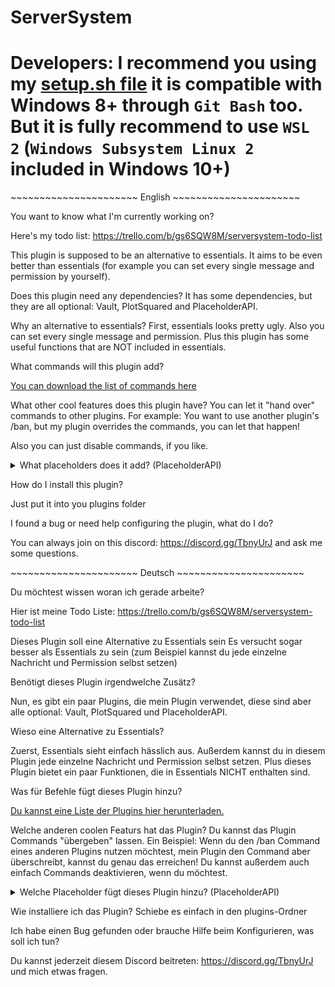 # ServerSystem

# Developers: I recommend you using my [setup.sh file](https://raw.githubusercontent.com/TheBlackEntity/ServerSystem/files/setup.sh) it is compatible with Windows 8+ through `Git Bash` too. But it is fully recommend to use `WSL 2` (`Windows Subsystem Linux 2` included in Windows 10+)

\~~~~~~~~~~~~~~~~~~~~~~ English ~~~~~~~~~~~~~~~~~~~~~~

You want to know what I'm currently working on?

Here's my todo list:
https://trello.com/b/gs6SQW8M/serversystem-todo-list

This plugin is supposed to be an alternative to essentials.
It aims to be even better than essentials (for example you can set every single message and permission by yourself).


Does this plugin need any dependencies?
It has some dependencies, but they are all optional: Vault, PlotSquared and PlaceholderAPI.


Why an alternative to essentials?
First, essentials looks pretty ugly.
Also you can set every single message and permission.
Plus this plugin has some useful functions that are NOT included in essentials.

What commands will this plugin add?

[You can download the list of commands here](https://www.dropbox.com/s/62f56n2flw8pvbe/Command_Reference.pdf?dl=0)


What other cool features does this plugin have?
You can let it "hand over" commands to other plugins.
For example:
You want to use another plugin's /ban, but my plugin overrides the commands, you can let that happen!

Also you can just disable commands, if you like.

<details><summary>What placeholders does it add? (PlaceholderAPI)</summary>
<pre>

%serversystem_money% -> Shows the unformatted balance

%serversystem_formattedmoney% -> Shows the formatted balance

%serversystem_drop% -> Shows if the player can drop items in vanish

%serversystem_pickup% -> Shows if the player can pick up items in vanish

%serversystem_chat% -> Shows if the place can chat in vanish

%serversystem_interact% -> Shows if the player can interact in vanish

%serversystem_vanish% -> Shows if the player is in vanish

%serversystem_god% -> Shows if the player is in god mode</pre>
</details>

How do I install this plugin?

Just put it into you plugins folder

I found a bug or need help configuring the plugin, what do I do?

You can always join on this discord: https://discord.gg/TbnyUrJ and ask me some questions.

\~~~~~~~~~~~~~~~~~~~~~~ Deutsch ~~~~~~~~~~~~~~~~~~~~~~

Du möchtest wissen woran ich gerade arbeite?

Hier ist meine Todo Liste:
https://trello.com/b/gs6SQW8M/serversystem-todo-list

Dieses Plugin soll eine Alternative zu Essentials sein
Es versucht sogar besser als Essentials zu sein (zum Beispiel kannst du jede einzelne Nachricht und Permission selbst setzen)


Benötigt dieses Plugin irgendwelche Zusätz?

Nun, es gibt ein paar Plugins, die mein Plugin verwendet, diese sind aber alle optional:
Vault, PlotSquared und PlaceholderAPI.


Wieso eine Alternative zu Essentials?

Zuerst, Essentials sieht einfach hässlich aus.
Außerdem kannst du in diesem Plugin jede einzelne Nachricht und Permission selbst setzen.
Plus dieses Plugin bietet ein paar Funktionen, die in Essentials NICHT enthalten sind.

Was für Befehle fügt dieses Plugin hinzu?

[Du kannst eine Liste der Plugins hier herunterladen.](https://www.dropbox.com/s/62f56n2flw8pvbe/Command_Reference.pdf?dl=0)


Welche anderen coolen Featurs hat das Plugin?
Du kannst das Plugin Commands "übergeben" lassen.
Ein Beispiel:
Wenn du den /ban Command eines anderen Plugins nutzen möchtest, mein Plugin den Command aber überschreibt, kannst du genau das erreichen!
Du kannst außerdem auch einfach Commands deaktivieren, wenn du möchtest.

<details><summary>Welche Placeholder fügt dieses Plugin hinzu? (PlaceholderAPI)</summary>
<pre>

%serversystem_money% -> Gibt den unformatierten Kontostand aus

%serversystem_formattedmoney% -> Gibt den formatierten Kontostand aus

%serversystem_drop% -> Zeigt ob der Spieler im Vanish Items droppen kann

%serversystem_pickup% -> Zeigt ob der Spieler im Vanish Items aufheben kann

%serversystem_chat% -> Zeigt ob der Spieler im Vanish Nachrichten schreiben kann

%serversystem_interact% -> Zeigt ob der Spieler im Vanish mit Blöcken interargieren kann

%serversystem_vanish% -> Zeigt ob der Spieler im Vanish ist

%serversystem_god% -> Zeigt ob der Spieler im GodMode ist</pre>
</details>
 

Wie installiere ich das Plugin?
Schiebe es einfach in den plugins-Ordner

Ich habe einen Bug gefunden oder brauche Hilfe beim Konfigurieren, was soll ich tun?

Du kannst jederzeit diesem Discord beitreten: https://discord.gg/TbnyUrJ und mich etwas fragen.
